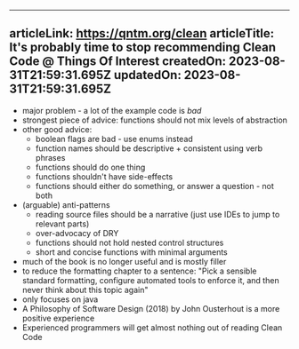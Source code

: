 -----------------------
articleLink: https://qntm.org/clean
articleTitle: It's probably time to stop recommending Clean Code @ Things Of Interest
createdOn: 2023-08-31T21:59:31.695Z
updatedOn: 2023-08-31T21:59:31.695Z
-----------------------

- major problem - a lot of the example code is _bad_
- strongest piece of advice: functions should not mix levels of abstraction
- other good advice:
  - boolean flags are bad - use enums instead
  - function names should be descriptive + consistent using verb phrases
  - functions should do one thing
  - functions shouldn't have side-effects
  - functions should either do something, or answer a question - not both
- (arguable) anti-patterns
  - reading source files should be a narrative (just use IDEs to jump to relevant parts)
  - over-advocacy of DRY
  - functions should not hold nested control structures
  - short and concise functions with minimal arguments
- much of the book is no longer useful and is mostly filler
- to reduce the formatting chapter to a sentence: "Pick a sensible standard formatting, configure automated tools to enforce it, and then never think about this topic again"
- only focuses on java
- A Philosophy of Software Design (2018) by John Ousterhout is a more positive experience
- Experienced programmers will get almost nothing out of reading Clean Code